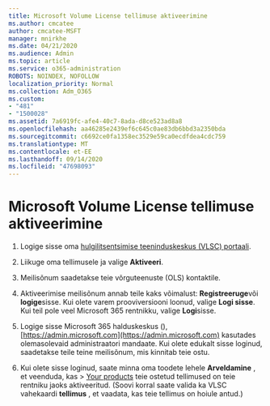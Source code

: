 ```yaml
---
title: Microsoft Volume License tellimuse aktiveerimine
ms.author: cmcatee
author: cmcatee-MSFT
manager: mnirkhe
ms.date: 04/21/2020
ms.audience: Admin
ms.topic: article
ms.service: o365-administration
ROBOTS: NOINDEX, NOFOLLOW
localization_priority: Normal
ms.collection: Adm_O365
ms.custom:
- "481"
- "1500028"
ms.assetid: 7a6919fc-afe4-40c7-8ada-d8ce523ad8a8
ms.openlocfilehash: aa46285e2439ef6c645c0ae83db6bbd3a2350bda
ms.sourcegitcommit: c6692ce0fa1358ec3529e59ca0ecdfdea4cdc759
ms.translationtype: MT
ms.contentlocale: et-EE
ms.lasthandoff: 09/14/2020
ms.locfileid: "47698093"
---
```

# <a name="activating-a-microsoft-volume-license-subscription"></a>Microsoft Volume License tellimuse aktiveerimine

1. Logige sisse oma [hulgilitsentsimise teeninduskeskus (VLSC) portaali](https://go.microsoft.com/fwlink/p/?LinkId=329762).

2. Liikuge oma tellimusele ja valige **Aktiveeri**.

3. Meilisõnum saadetakse teie võrguteenuste (OLS) kontaktile.

4. Aktiveerimise meilisõnum annab teile kaks võimalust: **Registreeruge**või **logige**sisse. Kui olete varem prooviversiooni loonud, valige **Logi sisse**. Kui teil pole veel Microsoft 365 rentnikku, valige **Logi**sisse.

5. Logige sisse Microsoft 365 halduskeskus (), [https://admin.microsoft.com](https://admin.microsoft.com) kasutades olemasolevaid administraatori mandaate. Kui olete edukalt sisse loginud, saadetakse teile teine meilisõnum, mis kinnitab teie ostu.

6. Kui olete sisse loginud, saate minna oma toodete lehele **Arveldamine** , et veenduda, kas \> [Your products](https://go.microsoft.com/fwlink/p/?linkid=842054) teie ostetud tellimused on teie rentniku jaoks aktiveeritud. (Soovi korral saate valida ka VLSC vahekaardi **tellimus** , et vaadata, kas teie tellimus on hoiule antud.)
